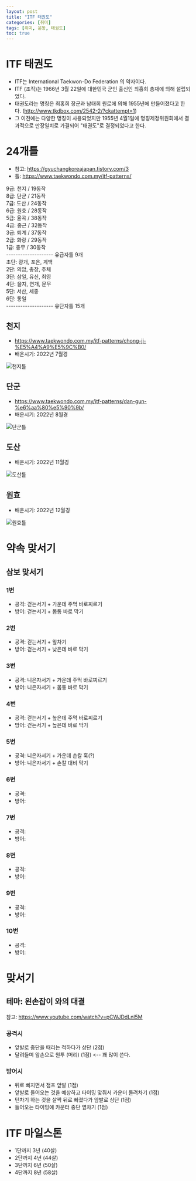 ```yaml
---
layout: post
title: "ITF 태권도"
categories: [취미]
tags: [취미, 운동, 태권도]
toc: true
---
```


# ITF 태권도 
- ITF는 International Taekwon-Do Federation 의 약자이다. 
- ITF (조직)는 1966년 3월 22일에 대한민국 군인 출신인 최홍희 총재에 의해 설립되었다. 
- 태권도라는 명칭은 최홍희 장군과 남태희 원로에 의해 1955년에 만들어졌다고 한다. (http://www.tkdbox.com/2542-2/?ckattempt=1)
- 그 이전에는 다양한 명칭이 사용되었지만 1955년 4월1일에 명칭제정위원회에서 결과적으로 만장일치로 가결되어 "태권도"로 결정되었다고 한다. 

# 24개틀
- 참고: https://gyuchangkoreajapan.tistory.com/3
- 틀: https://www.taekwondo.com.my/itf-patterns/

9급: 천지 / 19동작   
8급: 단군 / 21동작   
7급: 도산 / 24동작   
6급: 원효 / 28동작    
5급: 율곡 / 38동작   
4급: 중근 / 32동작   
3급: 퇴계 / 37동작   
2급: 화랑 / 29동작   
1급: 충무 / 30동작   
-------------------- 유급자틀 9개   
초단: 광개, 포은, 계백   
2단: 의암, 충장, 주체   
3단: 삼일, 유신, 최영   
4단: 을지, 연개, 문무   
5단: 서산, 세종   
6단: 통일    
-------------------- 유단자틀 15개    

## 천지
- https://www.taekwondo.com.my/itf-patterns/chong-ji-%E5%A4%A9%E5%9C%B0/
- 배운시기: 2022년 7월경 

![천지틀](/images/Hyung_1_chonji.jpg)

## 단군
- https://www.taekwondo.com.my/itf-patterns/dan-gun-%e6%aa%80%e5%90%9b/
- 배운시기: 2022년 8월경

![단군틀](/images/Hyung_2_DANGUN.jpg)

## 도산
- 배운시기: 2022년 11월경

![도산틀](/images/Hyung_3_dosan.jpg)

## 원효
- 배운시기: 2022년 12월경 

![원효틀](/images/Hyung_4_wonhyo.jpg)


# 약속 맞서기
## 삼보 맞서기
### 1번
- 공격: 걷는서기 + 가운데 주먹 바로찌르기
- 방어: 걷는서기 + 몸통 바로 막기

### 2번
- 공격: 걷는서기 + 앞차기 
- 방어: 걷는서기 + 낮은데 바로 막기 

### 3번
- 공격: 니은자서기 + 가운데 주먹 바로찌르기
- 방어: 니은자서기 + 몸통 바로 막기

### 4번
- 공격: 걷는서기 + 높은데 주먹 바로찌르기
- 방어: 걷는서기 + 높은데 바로 막기 

### 5번
- 공격: 니은자서기 + 가운데 손칼 훅(?)
- 방어: 니은자서기 + 손칼 대비 막기 
 
### 6번
- 공격:
- 방어:

### 7번
- 공격:
- 방어:

### 8번
- 공격:
- 방어:

### 9번
- 공격:
- 방어:

### 10번
- 공격:
- 방어:


# 맞서기 

## 테마: 왼손잡이 와의 대결
참고: https://www.youtube.com/watch?v=pCWJDdLnl5M

### 공격시 
- 앞발로 중단을 때리는 척하다가 상단 (2점) 
- 달려들며 앞손으로 원투 (머리) (1점)  <-- 꽤 많이 쓴다. 

### 방어시 
- 뒤로 빠지면서 점프 앞발 (1점) 
- 앞발로 들어오는 것을 예상하고 타이밍 맟줘서 카운터 돌려차기 (1점) 
- 턴차기 하는 것을 살짝 뒤로 빠졌다가 앞발로 상단 (1점) 
- 들어오는 타이밍에 카운터 중단 옆차기 (1점) 

# ITF 마일스톤 
- 1단까지 3년 (40살) 
- 2단까지 4년 (44살)
- 3단까지 6년 (50살)
- 4단까지 8년 (58살) 
